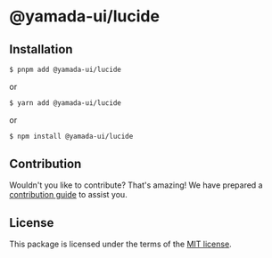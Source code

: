 # @yamada-ui/lucide

## Installation

```sh
$ pnpm add @yamada-ui/lucide
```

or

```sh
$ yarn add @yamada-ui/lucide
```

or

```sh
$ npm install @yamada-ui/lucide
```

## Contribution

Wouldn't you like to contribute? That's amazing! We have prepared a [contribution guide](https://github.com/yamada-ui/yamada-ui/blob/main/CONTRIBUTING.md) to assist you.

## License

This package is licensed under the terms of the
[MIT license](https://github.com/yamada-ui/yamada-ui/blob/main/LICENSE).
